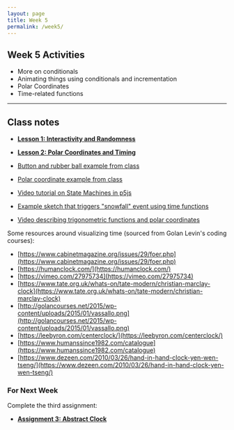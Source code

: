 ```yaml
---
layout: page
title: Week 5
permalink: /week5/
---
```


## Week 5 Activities

- More on conditionals
- Animating things using conditionals and incrementation
- Polar Coordinates
- Time-related functions
---

## Class notes

- **[Lesson 1: Interactivity and Randomness](https://openprocessing.org/sketch/2364169)**
- **[Lesson 2: Polar Coordinates and Timing](https://openprocessing.org/sketch/2364172)**

- [Button and rubber ball example from class](https://github.com/craigfahner/CC2025-cef9489/blob/main/week5a/sketch.js)
- [Polar coordinate example from class](https://github.com/craigfahner/CC2025-cef9489/blob/main/week5b/sketch.js)

- [Video tutorial on State Machines in p5js](https://www.youtube.com/watch?v=yahxL_yAx18)
- [Example sketch that triggers "snowfall" event using time functions](https://openprocessing.org/sketch/2039300)
- [Video describing trigonometric functions and polar coordinates](https://youtu.be/znOBmOrtz_M)

Some resources around visualizing time (sourced from Golan Levin's coding courses):

 - [https://www.cabinetmagazine.org/issues/29/foer.php](https://www.cabinetmagazine.org/issues/29/foer.php)
 - [https://humanclock.com/](https://humanclock.com/)
 - [https://vimeo.com/27975734](https://vimeo.com/27975734)
 - [https://www.tate.org.uk/whats-on/tate-modern/christian-marclay-clock](https://www.tate.org.uk/whats-on/tate-modern/christian-marclay-clock)
 - [http://golancourses.net/2015/wp-content/uploads/2015/01/vassallo.png](http://golancourses.net/2015/wp-content/uploads/2015/01/vassallo.png)
 - [https://leebyron.com/centerclock/](https://leebyron.com/centerclock/)
 - [https://www.humanssince1982.com/catalogue](https://www.humanssince1982.com/catalogue)
 - [https://www.dezeen.com/2010/03/26/hand-in-hand-clock-yen-wen-tseng/](https://www.dezeen.com/2010/03/26/hand-in-hand-clock-yen-wen-tseng/)

### For Next Week

Complete the third assignment:

- **[Assignment 3: Abstract Clock](../assignment3/)**